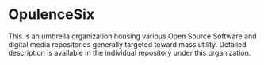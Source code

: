 # OpulenceSix

This is an umbrella organization housing various Open Source Software and digital media repositories generally targeted toward mass utility. Detailed description is available in the individual repository under this organization.

